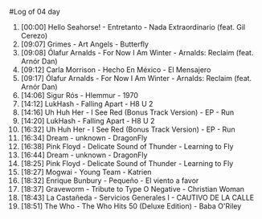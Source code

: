 #Log of 04 day

1. [00:00] Hello Seahorse! - Entretanto - Nada Extraordinario (feat. Gil Cerezo)
1. [09:07] Grimes - Art Angels - Butterfly
1. [09:08] Ólafur Arnalds - For Now I Am Winter - Arnalds: Reclaim (feat. Arnór Dan)
1. [09:12] Carla Morrison - Hecho En México - El Mensajero
1. [09:17] Ólafur Arnalds - For Now I Am Winter - Arnalds: Reclaim (feat. Arnór Dan)
1. [14:06] Sigur Rós - Hlemmur - 1970
1. [14:12] LukHash - Falling Apart - H8 U 2
1. [14:16] Uh Huh Her - I See Red (Bonus Track Version) - EP - Run
1. [14:20] LukHash - Falling Apart - H8 U 2
1. [16:32] Uh Huh Her - I See Red (Bonus Track Version) - EP - Run
1. [16:34] Dream - unknown - DragonFly
1. [16:38] Pink Floyd - Delicate Sound of Thunder - Learning to Fly
1. [16:44] Dream - unknown - DragonFly
1. [18:25] Pink Floyd - Delicate Sound of Thunder - Learning to Fly
1. [18:27] Mogwai - Young Team - Katrien
1. [18:32] Enrique Bunbury - Pequeño - El viento a favor
1. [18:37] Graveworm - Tribute to Type O Negative - Christian Woman
1. [18:43] La Castañeda - Servicios Generales I - CAUTIVO DE LA CALLE
1. [18:51] The Who - The Who Hits 50 (Deluxe Edition) - Baba O'Riley
